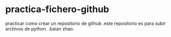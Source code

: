 # practica-fichero-github
practicar como crear un repositorio de github
.este repositorio es para subir archivos de python.
.baian zhao.
